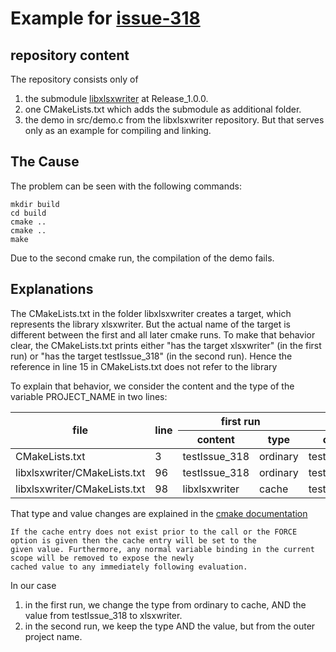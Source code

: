 # Example for [issue-318](https://github.com/jmcnamara/libxlsxwriter/issues/318)

## repository content
The repository consists only of
1. the submodule [libxlsxwriter](https://github.com/ANaumann85/libxlsxwriter) at Release_1.0.0.
2. one CMakeLists.txt which adds the submodule as additional folder.
3. the demo in src/demo.c from the libxlsxwriter repository. But that serves only as an example for compiling and linking.


## The Cause

The problem can be seen with the following commands:
```
mkdir build
cd build
cmake ..
cmake ..
make
```
Due to the second cmake run, the compilation of the demo fails.

## Explanations

The CMakeLists.txt in the folder libxlsxwriter creates a target, which represents the library xlsxwriter. But the actual name of the target is different between the first and all later cmake runs. To make that behavior clear, the CMakeLists.txt prints either "has the target xlsxwriter" (in the first run) or "has the target testIssue_318" (in the second run).
Hence the reference in line 15 in CMakeLists.txt does not refer  to the library 

To explain that behavior, we consider the content  and the type of the variable PROJECT_NAME in two lines:
<table >
  <thead >
    <tr >
      <th rowspan=2 > file </th >
      <th rowspan=2 > line </th >
      <th colspan=2 > first run </th>
      <th colspan=2 > second run </th>
    </tr>
    <tr >
      <th > content </th >
      <th > type </th >
      <th > content </th >
      <th > type </th >
  </thead >
  <tbody >
    <tr > <td > CMakeLists.txt </td > <td > 3 </td > <td > testIssue_318 </td > <td > ordinary </td > <td > testIssue_318 </td > <td > cache  </td > </tr >
    <tr > <td > libxlsxwriter/CMakeLists.txt </td > <td > 96 </td > <td > testIssue_318 </td > <td > ordinary </td > <td > testIssue_318 </td > <td > cache </td > </tr >
    <tr > <td > libxlsxwriter/CMakeLists.txt </td > <td > 98 </td > <td > libxlsxwriter </td > <td > cache </td >  <td > testIssue_318 </td >  <td > cache </td > </tr >
  </tbody >
</table >

That type and value changes are explained in the [cmake documentation](https://cmake.org/cmake/help/latest/command/set.html#set-cache-entry) 
```
If the cache entry does not exist prior to the call or the FORCE option is given then the cache entry will be set to the 
given value. Furthermore, any normal variable binding in the current scope will be removed to expose the newly
cached value to any immediately following evaluation.
```
In our case
1. in the first run, we change the type from ordinary to cache, AND the value from testIssue_318 to xlsxwriter.
2. in the second run, we keep the type AND the value, but from the outer project name.
